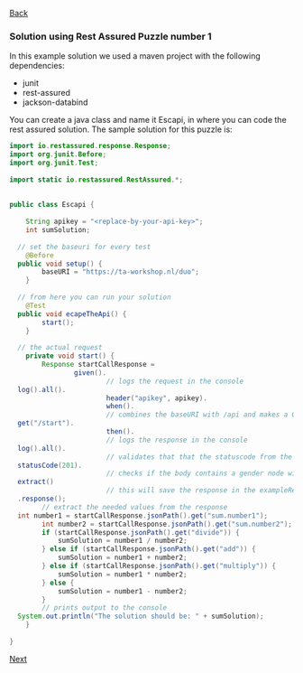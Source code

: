 [Back](../02.%20puzzle1.md)
### Solution using Rest Assured Puzzle number 1
In this example solution we used a maven project with the following dependencies:

- junit
- rest-assured
- jackson-databind

You can create a java class and name it Escapi, in where you can code the rest assured solution.
The sample solution for this puzzle is:

```java
import io.restassured.response.Response;  
import org.junit.Before;  
import org.junit.Test;  
  
import static io.restassured.RestAssured.*;  
  
  
public class Escapi {  
  
    String apikey = "<replace-by-your-api-key>";  
    int sumSolution;  
  
  // set the baseuri for every test
    @Before  
  public void setup() {  
        baseURI = "https://ta-workshop.nl/duo";  
    }  
  
  // from here you can run your solution
    @Test  
  public void ecapeTheApi() {  
        start();  
    }  
  
  // the actual request
    private void start() {  
        Response startCallResponse =  
                given().  
                        // logs the request in the console  
  log().all().  
                        header("apikey", apikey).  
                        when().  
                        // combines the baseURI with /api and makes a GET request  
  get("/start").  
                        then().  
                        // logs the response in the console  
  log().all().  
                        // validates that that the statuscode from the respons is 200  
  statusCode(201).  
                        // checks if the body contains a gender node with value female  
  extract()  
                        // this will save the response in the exampleRequest variable  
  .response();  
        // extract the needed values from the response  
  int number1 = startCallResponse.jsonPath().get("sum.number1");  
        int number2 = startCallResponse.jsonPath().get("sum.number2");  
        if (startCallResponse.jsonPath().get("divide")) {  
            sumSolution = number1 / number2;  
        } else if (startCallResponse.jsonPath().get("add")) {  
            sumSolution = number1 + number2;  
        } else if (startCallResponse.jsonPath().get("multiply")) {  
            sumSolution = number1 * number2;  
        } else {  
            sumSolution = number1 - number2;  
        }  
        // prints output to the console  
  System.out.println("The solution should be: " + sumSolution);  
    }  
      
}
```

[Next](../03.%20puzzle2.md)
